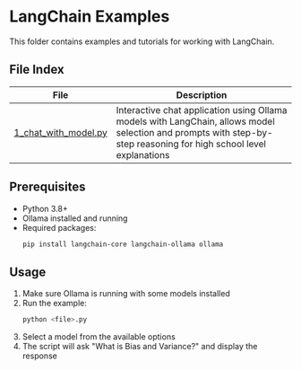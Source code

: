 # LangChain Examples

This folder contains examples and tutorials for working with LangChain.

## File Index

| File                                           | Description                                                                                                                                                        |
| ---------------------------------------------- | ------------------------------------------------------------------------------------------------------------------------------------------------------------------ |
| [1_chat_with_model.py](./1_chat_with_model.py) | Interactive chat application using Ollama models with LangChain, allows model selection and prompts with step-by-step reasoning for high school level explanations |

## Prerequisites

- Python 3.8+
- Ollama installed and running
- Required packages:
  ```bash
  pip install langchain-core langchain-ollama ollama
  ```

## Usage

1. Make sure Ollama is running with some models installed
2. Run the example:
   ```bash
   python <file>.py
   ```
3. Select a model from the available options
4. The script will ask "What is Bias and Variance?" and display the response
